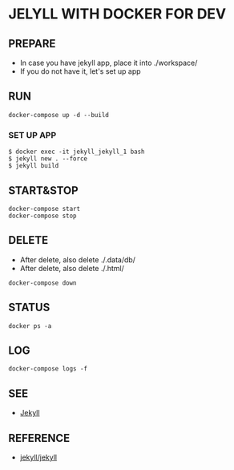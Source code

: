 JELYLL WITH DOCKER FOR DEV
====

## PREPARE
* In case you have jekyll app, place it into ./workspace/
* If you do not have it, let's set up app

## RUN
```
docker-compose up -d --build
```

### SET UP APP
```
$ docker exec -it jekyll_jekyll_1 bash
$ jekyll new . --force
$ jekyll build
```

## START&STOP
```
docker-compose start
docker-compose stop
```

## DELETE
* After delete, also delete ./.data/db/
* After delete, also delete ./.html/

```
docker-compose down
```

## STATUS
```
docker ps -a
```

## LOG
```
docker-compose logs -f
```

## SEE
* [Jekyll](http://localhost:4000/)

## REFERENCE
* [jekyll/jekyll](https://hub.docker.com/r/jekyll/jekyll/)
